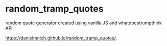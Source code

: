 # random_tramp_quotes
random quote generator created using  vanilla JS and whatdoestrumpthink API

https://danielmnich.github.io/random_tramp_quotes/.
